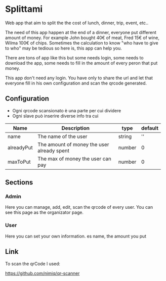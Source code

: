 # Splittami

Web app that aim to split the the cost of lunch, dinner, trip, event, etc..

The need of this app happen at the end of a dinner, everyone put different amount of money.
For example John bought 40€ of meat, Fred 15€ of wine, Wilma 100€ of chips.
Sometimes the calculation to know "who have to give to who" may be tedious so here is, this app can help you.

There are tons of app like this but some needs login, some needs to download the app,
some needs to fill in the amount of every peron that put money.

This app don't need any login. You have only to share the url and let that everyone fill in his own configuration and 
scan the qrcode generated.


## Configuration

- Ogni qrcode scansionato è una parte per cui dividere
- Ogni slave può inserire diverse info tra cui

| Name       | Description                                | type   | default |
|------------|--------------------------------------------|--------|---------|
| name       | The name of the user                       | string | ''      |
| alreadyPut | The amount of money the user already spent | number | 0       |
| maxToPut   | The max of money the user can pay          | number | 0       |

## Sections

### Admin

Here you can manage, add, edit, scan the qrcode of every user. You can see this page as the organizator page.

### User

Here you can set your own information. es name, the amount you put

## Link

To scan the qrCode I used:

https://github.com/nimiq/qr-scanner
